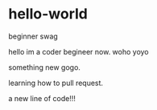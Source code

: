 # hello-world
beginner swag

hello im a coder begineer now.
woho
yoyo

something new gogo.

learning how to pull request.

a new line of code!!!
